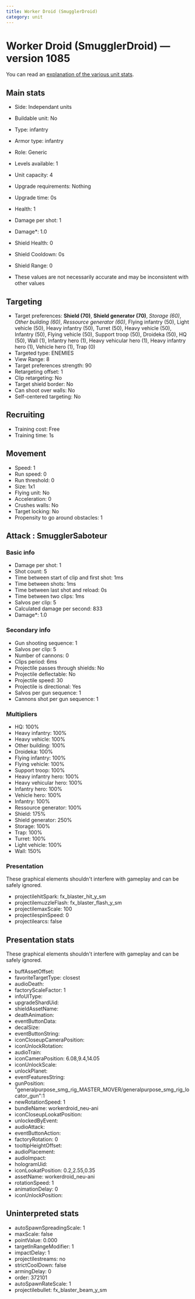 ```yaml
---
title: Worker Droid (SmugglerDroid)
category: unit
---
```


# Worker Droid (SmugglerDroid) — version 1085

You can read an [explanation  of the various unit stats](unitexplained.md).

## Main stats

  * Side: Independant units
  * Buildable unit: No
  * Type: infantry
  * Armor type: infantry
  * Role: Generic
  * Levels available: 1
  * Unit capacity: 4
  * Upgrade requirements: Nothing
  * Upgrade time: 0s
  * Health: 1
  * Damage per shot: 1
  * Damage*: 1.0
  * Shield Health: 0
  * Shield Cooldown: 0s
  * Shield Range: 0

* These values are not necessarily accurate and may be inconsistent with other values

## Targeting

  * Target preferences: **Shield (70)**, **Shield generator (70)**, _Storage (60)_, _Other building (60)_, _Ressource generator (60)_, Flying infantry (50), Light vehicle (50), Heavy infantry (50), Turret (50), Heavy vehicle (50), Infantry (50), Flying vehicle (50), Support troop (50), Droideka (50), HQ (50), Wall (1), Infantry hero (1), Heavy vehicular hero (1), Heavy infantry hero (1), Vehicle hero (1), Trap (0)
  * Targeted type: ENEMIES
  * View Range: 8
  * Target preferences strength: 90
  * Retargeting offset: 1
  * Clip retargeting: No
  * Target shield border: No
  * Can shoot over walls: No
  * Self-centered targeting: No

## Recruiting

  * Training cost: Free
  * Training time: 1s

## Movement

  * Speed: 1
  * Run speed: 0
  * Run threshold: 0
  * Size: 1x1
  * Flying unit: No
  * Acceleration: 0
  * Crushes walls: No
  * Target locking: No
  * Propensity to go around obstacles: 1

## Attack : SmugglerSaboteur

### Basic info

  * Damage per shot: 1
  * Shot count: 5
  * Time between start of clip and first shot: 1ms
  * Time between shots: 1ms
  * Time between last shot and reload: 0s
  * Time between two clips: 1ms
  * Salvos per clip: 5
  * Calculated damage per second: 833
  * Damage*: 1.0

### Secondary info

  * Gun shooting sequence: 1
  * Salvos per clip: 5
  * Number of cannons: 0
  * Clips period: 6ms
  * Projectile passes through shields: No
  * Projectile deflectable: No
  * Projectile speed: 30
  * Projectile is directional: Yes
  * Salvos per gun sequence: 1
  * Cannons shot per gun sequence: 1

### Multipliers

  * HQ: 100%
  * Heavy infantry: 100%
  * Heavy vehicle: 100%
  * Other building: 100%
  * Droideka: 100%
  * Flying infantry: 100%
  * Flying vehicle: 100%
  * Support troop: 100%
  * Heavy infantry hero: 100%
  * Heavy vehicular hero: 100%
  * Infantry hero: 100%
  * Vehicle hero: 100%
  * Infantry: 100%
  * Ressource generator: 100%
  * Shield: 175%
  * Shield generator: 250%
  * Storage: 100%
  * Trap: 100%
  * Turret: 100%
  * Light vehicle: 100%
  * Wall: 150%

### Presentation

These graphical elements shouldn't interfere with gameplay and can be safely ignored.

  * projectilehitSpark: fx_blaster_hit_y_sm
  * projectilemuzzleFlash: fx_blaster_flash_y_sm
  * projectilemaxScale: 100
  * projectilespinSpeed: 0
  * projectilearcs: false

## Presentation stats

These graphical elements shouldn't interfere with gameplay and can be safely ignored.

  * buffAssetOffset: 
  * favoriteTargetType: closest
  * audioDeath: 
  * factoryScaleFactor: 1
  * infoUIType: 
  * upgradeShardUid: 
  * shieldAssetName: 
  * deathAnimation: 
  * eventButtonData: 
  * decalSize: 
  * eventButtonString: 
  * iconCloseupCameraPosition: 
  * iconUnlockRotation: 
  * audioTrain: 
  * iconCameraPosition: 6.08,9.4,14.05
  * iconUnlockScale: 
  * unlockPlanet: 
  * eventFeaturesString: 
  * gunPosition: "generalpurpose_smg_rig_MASTER_MOVER/generalpurpose_smg_rig_locator_gun":1
  * newRotationSpeed: 1
  * bundleName: workerdroid_neu-ani
  * iconCloseupLookatPosition: 
  * unlockedByEvent: 
  * audioAttack: 
  * eventButtonAction: 
  * factoryRotation: 0
  * tooltipHeightOffset: 
  * audioPlacement: 
  * audioImpact: 
  * hologramUid: 
  * iconLookatPosition: 0.2,2.55,0.35
  * assetName: workerdroid_neu-ani
  * rotationSpeed: 1
  * animationDelay: 0
  * iconUnlockPosition: 

## Uninterpreted stats

  * autoSpawnSpreadingScale: 1
  * maxScale: false
  * pointValue: 0.000
  * targetInRangeModifier: 1
  * impactDelay: 1
  * projectilestreams: no
  * strictCoolDown: false
  * armingDelay: 0
  * order: 372101
  * autoSpawnRateScale: 1
  * projectilebullet: fx_blaster_beam_y_sm

